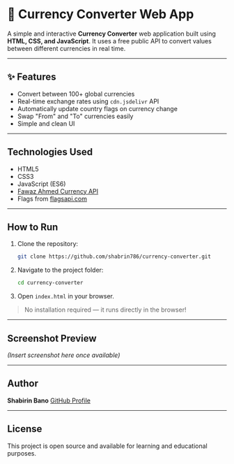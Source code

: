 # 💱 Currency Converter Web App

A simple and interactive **Currency Converter** web application built using **HTML, CSS, and JavaScript**. It uses a free public API to convert values between different currencies in real time.

---

## ✨ Features

*  Convert between 100+ global currencies
*  Real-time exchange rates using `cdn.jsdelivr` API
*  Automatically update country flags on currency change
*  Swap "From" and "To" currencies easily
*  Simple and clean UI

---

##  Technologies Used

* HTML5
* CSS3
* JavaScript (ES6)
* [Fawaz Ahmed Currency API](https://github.com/fawazahmed0/currency-api)
* Flags from [flagsapi.com](https://flagsapi.com)

---

##  How to Run

1. Clone the repository:

   ```bash
   git clone https://github.com/shabrin786/currency-converter.git
   ```

2. Navigate to the project folder:

   ```bash
   cd currency-converter
   ```

3. Open `index.html` in your browser.

> No installation required — it runs directly in the browser!

---

##  Screenshot Preview

*(Insert screenshot here once available)*

---

##  Author

**Shabirin Bano**
[GitHub Profile](https://github.com/shabrin786)

---

##  License

This project is open source and available for learning and educational purposes.
